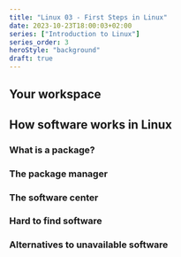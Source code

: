 ```yaml
---
title: "Linux 03 - First Steps in Linux"
date: 2023-10-23T18:00:03+02:00
series: ["Introduction to Linux"]
series_order: 3
heroStyle: "background"
draft: true
---
```


## Your workspace

## How software works in Linux

### What is a package?

### The package manager

### The software center

### Hard to find software

### Alternatives to unavailable software